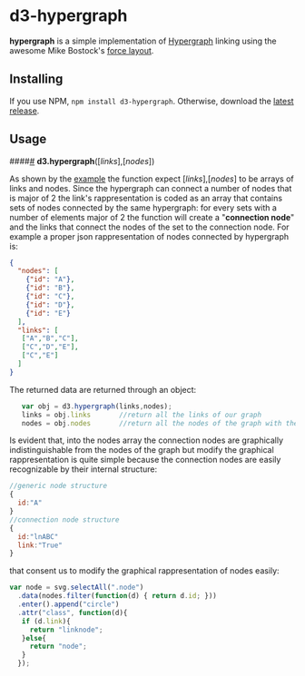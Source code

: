 # d3-hypergraph

**hypergraph** is a simple implementation of [Hypergraph](https://en.wikipedia.org/wiki/Hypergraph) linking using the awesome Mike Bostock's [force layout](https://github.com/d3/d3-force).

## Installing

If you use NPM, `npm install d3-hypergraph`. Otherwise, download the [latest release](https://github.com/d3/d3-hypergraph/releases/latest).

## Usage

####<a name="hypergraph" href="#hypergraph">#</a> <b>d3.hypergraph</b>([_links_],[_nodes_])

As shown by the [example](https://bl.ocks.org/mbostock/4600693) the function expect [_links_],[_nodes_] to be arrays of links and nodes. 
Since the hypergraph can connect a number of nodes that is major of 2 the link's rappresentation is coded as an array that contains sets of nodes connected by the same hypergraph: for every sets with a number of elements major of 2 the function will create a "**connection node**" and the links that connect the nodes of the set to the connection node.
For example a proper json rappresentation of nodes connected by hypergraph is:

```json
{
  "nodes": [
    {"id": "A"},
    {"id": "B"},
    {"id": "C"},
    {"id": "D"},
    {"id": "E"}
  ], 
  "links": [
   ["A","B","C"],
   ["C","D","E"],
   ["C","E"]
  ]
}
```
The returned data are returned through an object:
 ```js 
 	var obj = d3.hypergraph(links,nodes);
	links = obj.links		//return all the links of our graph
	nodes = obj.nodes		//return all the nodes of the graph with the add on "connection nodes"
 ```

Is evident that, into the nodes array the connection nodes are graphically indistinguishable from the nodes of the graph but modify the graphical rappresentation is quite simple because the connection nodes are easily recognizable by their internal structure:
```js
//generic node structure
{
  id:"A"
}
//connection node structure 
{
  id:"lnABC"
  link:"True"
}
```
that consent us to modify the graphical rappresentation of nodes easily:
 ```js 
 var node = svg.selectAll(".node")
   .data(nodes.filter(function(d) { return d.id; }))
   .enter().append("circle")
   .attr("class", function(d){
    if (d.link){
      return "linknode";
    }else{
	  return "node";
    }
   });
 ```
